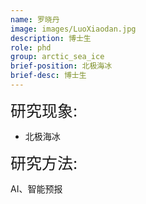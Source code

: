 ```yaml
---
name: 罗晓丹
image: images/LuoXiaodan.jpg
description: 博士生
role: phd
group: arctic_sea_ice
brief-position: 北极海冰
brief-desc: 博士生
---
```


<span style="font-size: 25px;">研究现象:
* 北极海冰

<span style="font-size: 25px;">研究方法: </span> 

AI、智能预报